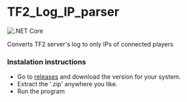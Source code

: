 # TF2_Log_IP_parser
![.NET Core](https://github.com/jenda2003/TF2_Log_IP_parser/workflows/.NET%20Core/badge.svg)

Converts TF2 server's log to only IPs of connected players
### Instalation instructions
* Go to [releases](https://github.com/jenda2003/TF2_Log_IP_parser/releases) and download the version for your system.
* Extract the '.zip' anywhere you like.
* Run the program
